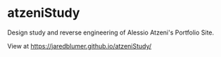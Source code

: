 # atzeniStudy

Design study and reverse engineering of Alessio Atzeni's Portfolio Site.

View at https://jaredblumer.github.io/atzeniStudy/
